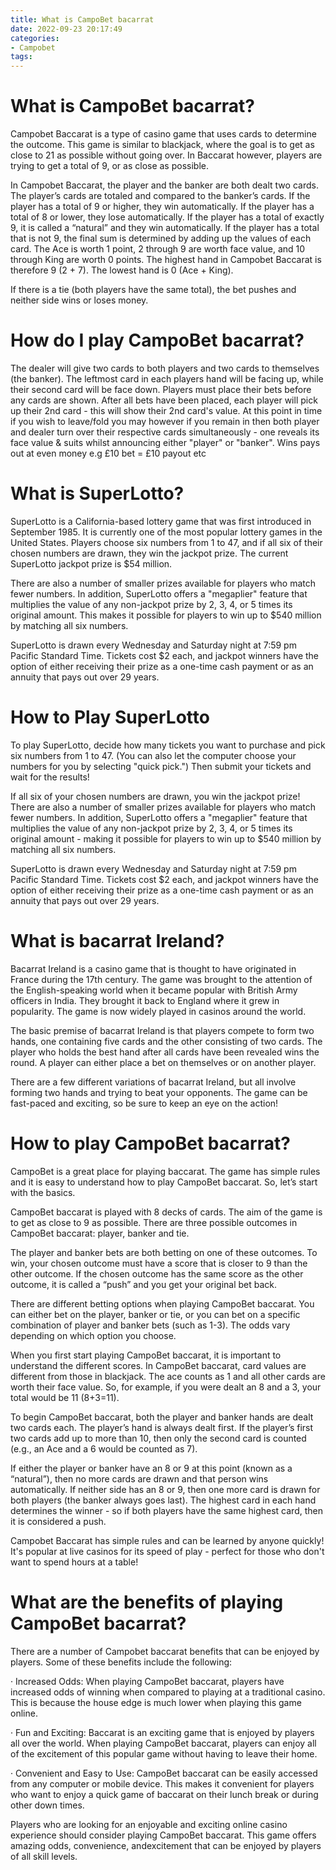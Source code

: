 ```yaml
---
title: What is CampoBet bacarrat
date: 2022-09-23 20:17:49
categories:
- Campobet
tags:
---
```



#  What is CampoBet bacarrat?

Campobet Baccarat is a type of casino game that uses cards to determine the outcome. This game is similar to blackjack, where the goal is to get as close to 21 as possible without going over. In Baccarat however, players are trying to get a total of 9, or as close as possible.

In Campobet Baccarat, the player and the banker are both dealt two cards. The player’s cards are totaled and compared to the banker’s cards. If the player has a total of 9 or higher, they win automatically. If the player has a total of 8 or lower, they lose automatically. If the player has a total of exactly 9, it is called a “natural” and they win automatically. If the player has a total that is not 9, the final sum is determined by adding up the values of each card. The Ace is worth 1 point, 2 through 9 are worth face value, and 10 through King are worth 0 points. The highest hand in Campobet Baccarat is therefore 9 (2 + 7). The lowest hand is 0 (Ace + King).

If there is a tie (both players have the same total), the bet pushes and neither side wins or loses money.

# How do I play CampoBet bacarrat?

The dealer will give two cards to both players and two cards to themselves (the banker). The leftmost card in each players hand will be facing up, while their second card will be face down.  Players must place their bets before any cards are shown. After all bets have been placed, each player will pick up their 2nd card - this will show their 2nd card's value.  At this point in time if you wish to leave/fold you may however if you remain in then both player and dealer turn over their respective cards simultaneously - one reveals its face value & suits whilst announcing either "player" or "banker". Wins pays out at even money e.g £10 bet = £10 payout etc 













#  What is SuperLotto? 

SuperLotto is a California-based lottery game that was first introduced in September 1985. It is currently one of the most popular lottery games in the United States. Players choose six numbers from 1 to 47, and if all six of their chosen numbers are drawn, they win the jackpot prize. The current SuperLotto jackpot prize is $54 million.

There are also a number of smaller prizes available for players who match fewer numbers. In addition, SuperLotto offers a "megaplier" feature that multiplies the value of any non-jackpot prize by 2, 3, 4, or 5 times its original amount. This makes it possible for players to win up to $540 million by matching all six numbers.

SuperLotto is drawn every Wednesday and Saturday night at 7:59 pm Pacific Standard Time. Tickets cost $2 each, and jackpot winners have the option of either receiving their prize as a one-time cash payment or as an annuity that pays out over 29 years. 

# How to Play SuperLotto 

To play SuperLotto, decide how many tickets you want to purchase and pick six numbers from 1 to 47. (You can also let the computer choose your numbers for you by selecting "quick pick.") Then submit your tickets and wait for the results! 

If all six of your chosen numbers are drawn, you win the jackpot prize! There are also a number of smaller prizes available for players who match fewer numbers. In addition, SuperLotto offers a "megaplier" feature that multiplies the value of any non-jackpot prize by 2, 3, 4, or 5 times its original amount - making it possible for players to win up to $540 million by matching all six numbers. 

SuperLotto is drawn every Wednesday and Saturday night at 7:59 pm Pacific Standard Time. Tickets cost $2 each, and jackpot winners have the option of either receiving their prize as a one-time cash payment or as an annuity that pays out over 29 years.

#  What is bacarrat Ireland? 

Bacarrat Ireland is a casino game that is thought to have originated in France during the 17th century. The game was brought to the attention of the English-speaking world when it became popular with British Army officers in India. They brought it back to England where it grew in popularity. The game is now widely played in casinos around the world.

The basic premise of bacarrat Ireland is that players compete to form two hands, one containing five cards and the other consisting of two cards. The player who holds the best hand after all cards have been revealed wins the round. A player can either place a bet on themselves or on another player.

There are a few different variations of bacarrat Ireland, but all involve forming two hands and trying to beat your opponents. The game can be fast-paced and exciting, so be sure to keep an eye on the action!

#  How to play CampoBet bacarrat? 

CampoBet is a great place for playing baccarat. The game has simple rules and it is easy to understand how to play CampoBet baccarat. So, let’s start with the basics.

CampoBet baccarat is played with 8 decks of cards. The aim of the game is to get as close to 9 as possible. There are three possible outcomes in CampoBet baccarat: player, banker and tie. 

The player and banker bets are both betting on one of these outcomes. To win, your chosen outcome must have a score that is closer to 9 than the other outcome. If the chosen outcome has the same score as the other outcome, it is called a “push” and you get your original bet back. 

There are different betting options when playing CampoBet baccarat. You can either bet on the player, banker or tie, or you can bet on a specific combination of player and banker bets (such as 1-3). The odds vary depending on which option you choose. 

When you first start playing CampoBet baccarat, it is important to understand the different scores. In CampoBet baccarat, card values are different from those in blackjack. The ace counts as 1 and all other cards are worth their face value. So, for example, if you were dealt an 8 and a 3, your total would be 11 (8+3=11). 

To begin CampoBet baccarat, both the player and banker hands are dealt two cards each. The player’s hand is always dealt first. If the player’s first two cards add up to more than 10, then only the second card is counted (e.g., an Ace and a 6 would be counted as 7). 

If either the player or banker have an 8 or 9 at this point (known as a “natural”), then no more cards are drawn and that person wins automatically. If neither side has an 8 or 9, then one more card is drawn for both players (the banker always goes last). The highest card in each hand determines the winner - so if both players have the same highest card, then it is considered a push. 

Campobet Baccarat has simple rules and can be learned by anyone quickly! It's popular at live casinos for its speed of play - perfect for those who don't want to spend hours at a table!

#  What are the benefits of playing CampoBet bacarrat?



There are a number of Campobet baccarat benefits that can be enjoyed by players. Some of these benefits include the following:

· Increased Odds: When playing CampoBet baccarat, players have increased odds of winning when compared to playing at a traditional casino. This is because the house edge is much lower when playing this game online.

· Fun and Exciting: Baccarat is an exciting game that is enjoyed by players all over the world. When playing CampoBet baccarat, players can enjoy all of the excitement of this popular game without having to leave their home.

· Convenient and Easy to Use: CampoBet baccarat can be easily accessed from any computer or mobile device. This makes it convenient for players who want to enjoy a quick game of baccarat on their lunch break or during other down times.

Players who are looking for an enjoyable and exciting online casino experience should consider playing CampoBet baccarat. This game offers amazing odds, convenience, andexcitement that can be enjoyed by players of all skill levels.